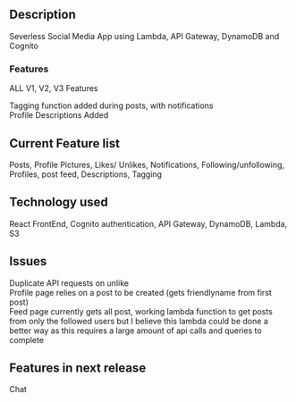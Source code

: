 ## Description
Severless Social Media App using Lambda, API Gateway, DynamoDB and Cognito

### Features
ALL V1, V2, V3 Features

Tagging function added during posts, with notifications\
Profile Descriptions Added

## Current Feature list
Posts, Profile Pictures, Likes/ Unlikes, Notifications, Following/unfollowing, Profiles, post feed, Descriptions, Tagging

## Technology used
React FrontEnd, Cognito authentication, API Gateway, DynamoDB, Lambda, S3

## Issues
Duplicate API requests on unlike\
Profile page relies on a post to be created (gets friendlyname from first post)\
Feed page currently gets all post, working lambda function to get posts from only the followed users but I believe this lambda could be done a better way as this requires a large amount of api calls and queries to complete

## Features in next release
Chat
